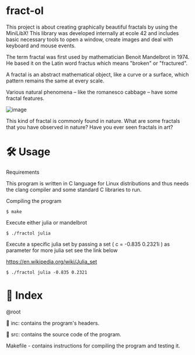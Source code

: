 # fract-ol
This project is about creating graphically beautiful fractals by using the MiniLibX! This library was
developed internally at ecole 42 and includes basic necessary tools to open a window, create images
and deal with keyboard and mouse events.

The term fractal was first used by mathematician Benoit Mandelbrot in 1974. He based
it on the Latin word fractus which means "broken" or "fractured".

A fractal is an abstract mathematical object, like a curve or a surface, which pattern
remains the same at every scale.

Various natural phenomena – like the romanesco cabbage – have some fractal features.

![image](https://github.com/Simpli-Code/fract-ol/assets/74283859/a3765201-a2c5-4a07-95aa-5751f4e58c00)

This kind of fractal is commonly found in nature. What are some fractals that you have observed in nature? Have you ever seen fractals in art?

# 🛠️ Usage
Requirements

This program is written in C language for Linux distributions and thus needs the clang compiler and some standard C libraries to run.

Compiling the program

```
$ make
```

Execute either julia or mandelbrot

```
$ ./fractol julia
```

Execute a specific julia set by passing a set ( c = -0.835 0.2321i ) as parameter for more julia set see the link below

https://en.wikipedia.org/wiki/Julia_set

```
$ ./fractol julia -0.835 0.2321
```

# 📑 Index

@root

📁 inc: contains the program's headers.

📁 src: contains the source code of the program.

Makefile - contains instructions for compiling the program and testing it.
